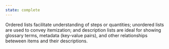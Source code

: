 ```yaml
---
state: complete
---
```


Ordered lists facilitate understanding of steps or quantities; unordered lists are used to convey itemization; and description lists are ideal for showing glossary terms, metadata (key-value pairs), and other relationships beteween items and their descriptions. 
